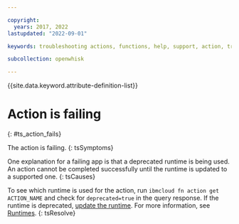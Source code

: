 ```yaml
---

copyright:
  years: 2017, 2022
lastupdated: "2022-09-01"

keywords: troubleshooting actions, functions, help, support, action, troubleshoot, system limits, configuration

subcollection: openwhisk

---
```


{{site.data.keyword.attribute-definition-list}}

# Action is failing
{: #ts_action_fails}

The action is failing.
{: tsSymptoms}

One explanation for a failing app is that a deprecated runtime is being used. An action cannot be completed successfully until the runtime is updated to a supported one.
{: tsCauses}

To see which runtime is used for the action, run `ibmcloud fn action get ACTION_NAME` and check for `deprecated=true` in the query response. If the runtime is deprecated, [update the runtime](/docs/openwhisk?topic=openwhisk-actions#actions_update). For more information, see [Runtimes](/docs/openwhisk?topic=openwhisk-runtimes).
{: tsResolve}


